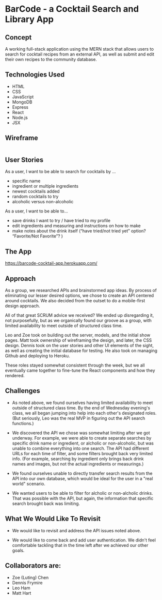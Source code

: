 # BarCode - a Cocktail Search and Library App

## Concept

A working full-stack application using the MERN stack that allows users to search for cocktail recipes from an external API, as well as submit and edit their own recipes to the community database.

## Technologies Used

- HTML
- CSS
- JavaScript
- MongoDB
- Express
- React
- Node.js
- JSX

## Wireframe

<img src="https://github.com/dfrymire79/project-3-cocktail-app/blob/dev/public/wireframe-project-3.png?raw=true" alt text="wire frame">

## User Stories

As a user, I want to be able to search for cocktails by …

- specific name
- ingredient or multiple ingredients
- newest cocktails added
- random cocktails to try
- alcoholic versus non-alcoholic

As a user, I want to be able to…

- save drinks I want to try / have tried to my profile
- edit ingredients and measuring and instructions on how to make
- make notes about the drink itself (“have tried/not tried yet” option? “Favorite/Not Favorite”? )

## The App

https://barcode-cocktail-app.herokuapp.com/

## Approach

As a group, we researched APIs and brainstormed app ideas. By process of eliminating our lesser desired options, we chose to create an API centered around cocktails. We also decided from the outset to do a mobile-first design approach.

All of that great SCRUM advice we received? We ended up disregarding it, not purposefully, but as we organically found our groove as a group, with limited availability to meet outside of structured class time. 

Leo and Zoe took on building out the server, models, and the initial show pages. Matt took ownership of wireframing the design, and later, the CSS design. Dennis took on the user stories and other UI elements of the sight, as well as creating the initial database for testing. He also took on managing Github and deploying to Heroku.

These roles stayed somewhat consistent through the week, but we all eventually came together to fine-tune the React components and how they rendered.

## Challenges

- As noted above, we found ourselves having limited availability to meet outside of structured class time. By the end of Wednesday evening's class, we all began jumping into help into each other's designated roles. (But seriously, Leo was the real MVP in figuring out the API search functions.)

- We discovered the API we chose was somewhat limiting after we got underway. For example, we were able to create separate searches by specific drink name or ingredient, or alcholic or non-alcoholic, but was unable to combine everything into one search. The API had different URLs for each time of filter, and some filters brought back very limited info. (For example, searching by ingredient only brings back drink names and images, but not the actual ingredients or measurings.) 

- We found ourselves unable to directly transfer search results from the API into our own database, which would be ideal for the user in a "real world" scenario. 

- We wanted users to be able to filter for alcholic or non-alcholic drinks. That was possible with the API, but again, the information that specific search brought back was limiting.

## What We Would Like To Revisit

- We would like to revisit and address the API issues noted above.

- We would like to come back and add user authentication. We didn't feel comfortable tackling that in the time left after we achieved our other goals. 



## Collaborators are:

- Zoe (Luting) Chen
- Dennis Frymire
- Leo Ham
- Matt Hart